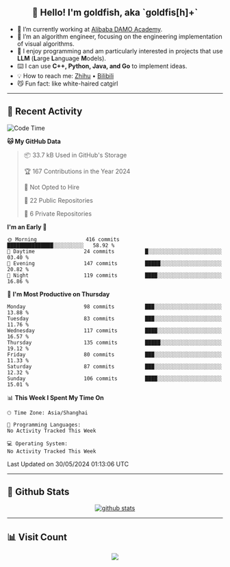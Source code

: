 
<h2 align="center">👋 Hello! I'm goldfish, aka `goldfis[h]+`</h2>

- 📍 I’m currently working at [Alibaba DAMO Academy](https://damo.alibaba.com/).  
- 🌱 I’m an algorithm engineer, focusing on the engineering implementation of visual algorithms.  
- 💬 I enjoy programming and am particularly interested in projects that use **LLM** (**L**arge **L**anguage **M**odels).   
- ⌨️ I can use **C++, Python, Java, and Go** to implement ideas.  
- 💡 How to reach me: [Zhihu](https://www.zhihu.com/people/goldfishh) • [Bilibili](https://space.bilibili.com/11349246)  
- 😼 Fun fact: like white-haired catgirl  

-------

## 🔧 Recent Activity

<!--START_SECTION:waka-->
![Code Time](http://img.shields.io/badge/Code%20Time-85%20hrs%2024%20mins-blue)

**🐱 My GitHub Data** 

> 📦 33.7 kB Used in GitHub's Storage 
 > 
> 🏆 167 Contributions in the Year 2024
 > 
> 🚫 Not Opted to Hire
 > 
> 📜 22 Public Repositories 
 > 
> 🔑 6 Private Repositories 
 > 
**I'm an Early 🐤** 

```text
🌞 Morning                416 commits         ███████████████░░░░░░░░░░   58.92 % 
🌆 Daytime                24 commits          █░░░░░░░░░░░░░░░░░░░░░░░░   03.40 % 
🌃 Evening                147 commits         █████░░░░░░░░░░░░░░░░░░░░   20.82 % 
🌙 Night                  119 commits         ████░░░░░░░░░░░░░░░░░░░░░   16.86 % 
```
📅 **I'm Most Productive on Thursday** 

```text
Monday                   98 commits          ███░░░░░░░░░░░░░░░░░░░░░░   13.88 % 
Tuesday                  83 commits          ███░░░░░░░░░░░░░░░░░░░░░░   11.76 % 
Wednesday                117 commits         ████░░░░░░░░░░░░░░░░░░░░░   16.57 % 
Thursday                 135 commits         █████░░░░░░░░░░░░░░░░░░░░   19.12 % 
Friday                   80 commits          ███░░░░░░░░░░░░░░░░░░░░░░   11.33 % 
Saturday                 87 commits          ███░░░░░░░░░░░░░░░░░░░░░░   12.32 % 
Sunday                   106 commits         ████░░░░░░░░░░░░░░░░░░░░░   15.01 % 
```


📊 **This Week I Spent My Time On** 

```text
🕑︎ Time Zone: Asia/Shanghai

💬 Programming Languages: 
No Activity Tracked This Week

💻 Operating System: 
No Activity Tracked This Week
```


 Last Updated on 30/05/2024 01:13:06 UTC
<!--END_SECTION:waka-->

-------

## 📆 Github Stats

<p align="center">
    <a href="https://github.com/anuraghazra/github-readme-stats">
      <img src="https://github-readme-stats.vercel.app/api?username=goldfishh&show_icons=true&theme=dracula" alt="github stats" />
    </a>
</p>

-------

## 📊 Visit Count

<p align="center">
  <a href="https://count.getloli.com/"><img src="https://count.getloli.com/get/@:goldfishh?theme=rule34"></a>
</p>
